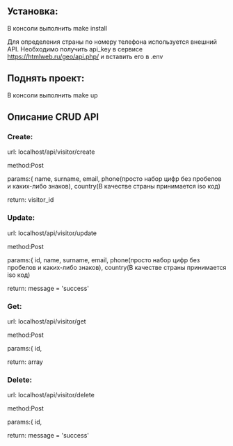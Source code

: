 ## Установка:
В консоли выполнить make install

Для определения страны по номеру телефона используется внешний API.
Необходимо получить api_key в сервисе https://htmlweb.ru/geo/api.php/ и вставить его в .env


## Поднять проект:
В консоли выполнить make up


## Описание CRUD API

### Create:
url: localhost/api/visitor/create

method:Post

params:{
name,
surname,
email,
phone(просто набор цифр без пробелов и каких-либо знаков),
country(В качестве страны принимается iso код)

return: visitor_id

### Update:
url: localhost/api/visitor/update

method:Post

params:{
id,
name,
surname,
email,
phone(просто набор цифр без пробелов и каких-либо знаков),
country(В качестве страны принимается iso код)

return: message = 'success'

### Get:
url: localhost/api/visitor/get

method:Post

params:{
id,

return: array

### Delete:
url: localhost/api/visitor/delete

method:Post

params:{
id,

return: message = 'success'


